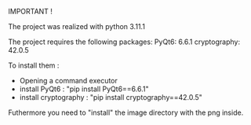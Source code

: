 IMPORTANT !

The project was realized with python 3.11.1

The project requires the following packages: 
PyQt6: 6.6.1 
cryptography: 42.0.5

To install them : 
- Opening a command executor
- install PyQt6 : "pip install PyQt6==6.6.1"
- install cryptography : "pip install cryptography==42.0.5"

Futhermore you need to "install" the image directory with the png inside. 

